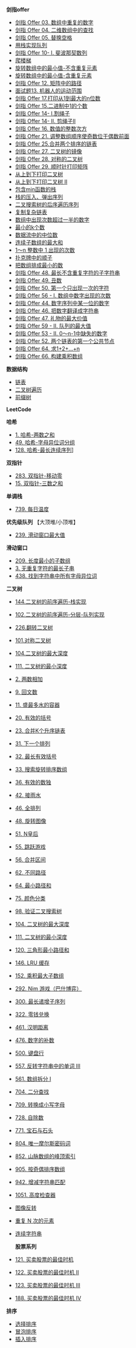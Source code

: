 **剑指offer**

- [剑指 Offer 03. 数组中重复的数字](src/offer/FindRepeatNum.java)
- [剑指 Offer 04. 二维数组中的查找](src/offer/FindNumberIn2DArray.java)
- [剑指 Offer 05. 替换空格](src/offer/ReplaceSpace.java)
- [用栈实现队列](src/offer/MyQueue.java)
- [剑指 Offer 10- I. 斐波那契数列](src/offer/Fib.java)
- [爬楼梯](src/offer/NumWays.java)
- [旋转数组中的最小值-不含重复元素](src/FindMin.java)
- [旋转数组中的最小值-含重复元素](src/offer/MinArray.java)
- [剑指 Offer 12. 矩阵中的路径](src/offer/MatrixRoad.java)
- [面试题13. 机器人的运动范围](src/offer/MovingCount.java)
- [剑指 Offer 17.打印从1到最大的n位数](src/offer/PrintNumbers.java)
- [剑指 Offer 15.二进制中1的个数](src/offer/HammingWeight.java)
- [剑指 Offer 14- I.割绳子](src/offer/CuttingRope.java)
- [剑指 Offer 14- II. 剪绳子II](src/offer/CuttingRopeII.java)
- [剑指 Offer 16. 数值的整数次方](src/offer/MyPow.java)
- [剑指 Offer 21. 调整数组顺序使奇数位于偶数前面](/src/offer/ExchangeOddAndEven.java)
- [剑指 Offer 25.合并两个排序的链表](src/offer/MergeTwoLists.java)
- [剑指 Offer 27. 二叉树的镜像](src/offer/MirrorTree.java)
- [剑指 Offer 28. 对称的二叉树](src/offer/IsSymmetric.java)
- [剑指 Offer 29. 顺时针打印矩阵](src/offer/SpiralOrder.java)
- [从上到下打印二叉树](src/offer/LevelOrder.java)
- [从上到下打印二叉树 II](src/offer/LevelOrderII.java)
- [包含min函数的栈](src/offer/MinStack.java)
- [栈的压入、弹出序列](src/offer/ValidateStackSequences.java)
- [二叉搜索树的后序遍历序列](src/offer/VerifyPostorder.java)
- [复制复杂链表](src/offer/CopyRandomList.java)
- [数组中出现次数超过一半的数字](src/offer/MajorityElement.java)
- [最小的k个数](src/offer/GetLeastNumbers.java)
- [数据流中的中位数](src/offer/MedianFinder.java)
- [连续子数组的最大和](src/offer/MaxSubArray.java)
- [1～n 整数中 1 出现的次数](src/offer/CountDigitOne.java)
- [扑克牌中的顺子](src/offer/IsStraight.java)
- [把数组排成最小的数](src/offer/MinNumber.java)
- [剑指 Offer 48. 最长不含重复字符的子字符串](src/offer/LengthOfLongestSubstring.java)
- [剑指 Offer 49. 丑数](src/offer/NthUglyNumber.java)
- [剑指 Offer 50. 第一个只出现一次的字符](/src/offer/FirstUniqChar.java)
- [剑指 Offer 56 - I. 数组中数字出现的次数](src/offer/SingleNumbers.java)
- [剑指 Offer 44. 数字序列中某一位的数字](src/offer/FindNthDigit.java)
- [剑指 Offer 46. 把数字翻译成字符串](src/offer/TranslateNum.java)
- [剑指 Offer 47. 礼物的最大价值](src/offer/MaxValue.java)
- [剑指 Offer 59 - II. 队列的最大值](src/offer/MaxQueue.java)
- [剑指 Offer 53 - II. 0～n-1中缺失的数字](src/offer/MissingNumber.java)
- [剑指 Offer 52. 两个链表的第一个公共节点](src/offer/GetIntersectionNode.java)
- [剑指 Offer 64. 求1+2+…+n](src/offer/SumNums.java)
- [剑指 Offer 66. 构建乘积数组](src/offer/ConstructArr.java)

**数据结构**

- [链表](src/datastructure/MyLinkedList.java)
- [二叉树遍历](src/datastructure/BinaryTreeTraversal.java)
- [前缀树](src/datastructure/MyTrie.java)

**LeetCode**

**哈希**

- [1. 哈希-两数之和](src/TwoSum.java)
- [49. 哈希-字母异位词分组](src/GroupAnagrams.java)
- [128. 哈希-最长连续序列](src/LongestConsecutive.java)]

**双指针**

- [283. 双指针-移动零](src/MoveZeroes.java)
- [15. 双指针-三数之和](src/ThreeSum.java)

**单调栈**

- [739. 每日温度](src/DailyTemperatures.java)

**优先级队列**
【大顶堆/小顶堆】

- [239. 滑动窗口最大值](src/MaxSlidingWindow.java)

**滑动窗口**

- [209. 长度最小的子数组](src/MinSubArrayLen.java)
- [3. 无重复字符的最长子串](src/LengthOfLongestSubstring.java)
- [438. 找到字符串中所有字母异位词](src/FindAnagrams.java)

**二叉树**

- [144.二叉树的前序遍历-栈实现](src/PreorderTraversal.java)
- [102.二叉树的前序遍历-分层-队列实现](src/offer/LevelOrderII.java)
- [226.翻转二叉树](src/InvertTree.java)
- [101.对称二叉树](src/IsSymmetric.java)
- [104.二叉树的最大深度](src/MaxDepth.java)
- [111. 二叉树的最小深度](src/MinDepth.java)


- [2. 两数相加](src/AddTwoNumbers.java)
- [9. 回文数](src/IsPalindrome.java)
- [11. 盛最多水的容器](src/MaxArea.java)

- [20. 有效的括号](src/IsValid.java)
- [23. 合并K个升序链表](src/MergeKLists.java)
- [31. 下一个排列](src/NextPermutation.java)
- [32. 最长有效括号](src/LongestValidParentheses.java)
- [33. 搜索旋转排序数组](src/Search.java)
- [36. 有效的数独](src/IsValidSudoku.java)
- [42. 接雨水](src/Trap.java)
- [46. 全排列](src/Permute.java)
- [48. 旋转图像](src/Rotate.java)
- [51. N皇后](src/SolveNQueens.java)
- [55. 跳跃游戏](src/CanJump.java)
- [56. 合并区间](src/Merge.java)
- [62. 不同路径](src/UniquePaths.java)
- [64. 最小路径和](src/MinPathSum.java)
- [75. 颜色分类](src/SortColors.java)
- [98. 验证二叉搜索树](src/IsValidBST.java)
- [104. 二叉树的最大深度](src/MaxDepth.java)
- [111. 二叉树的最小深度](src/MinDepth.java)
- [120. 三角形最小路径和](src/MinimumTotal.java)
- [146. LRU 缓存](src/LRUCache.java)
- [152. 乘积最大子数组](src/MaxProduct.java)

- [292. Nim 游戏（巴什博弈）](src/CanWinNim.java)
- [300. 最长递增子序列](src/LengthOfLIS.java)
- [322. 零钱兑换](src/CoinChange.java)
- [461. 汉明距离](src/HammingDistance.java)
- [476. 数字的补数](src/FindComplement.java)
- [500. 键盘行](src/FindWords.java)
- [557. 反转字符串中的单词 III](/src/ReverseWords.java)
- [561. 数组拆分 I](src/ArrayPairSum.java)
- [704. 二分查找](src/BinarySearch.java)
- [709. 转换成小写字母](src/ToLowerCase.java)
- [728. 自除数](src/SelfDividingNumbers.java)
- [771. 宝石与石头](src/NumJewelsInStones.java)
- [804. 唯一摩尔斯密码词](src/UniqueMorseRepresentations.java)
- [852. 山脉数组的峰顶索引](src/PeakIndexInMountainArray.java)
- [905. 按奇偶排序数组](src/SortArrayByParity.java)
- [942. 增减字符串匹配](src/DiStringMatch.java)
- [1051. 高度检查器](src/HeightChecker.java)
- [图像反转](src/FlipAndInvertImage.java)
- [重复 N 次的元素](src/RepeatedNTimes.java)
- [连续字符串](src/MaxPower.java)

  **股票系列**

- [121. 买卖股票的最佳时机](/src/stock/Stock121.java)
- [122. 买卖股票的最佳时机 II](src/stock/Stock122.java)
- [123. 买卖股票的最佳时机 III](src/stock/Stock123.java)
- [188. 买卖股票的最佳时机 IV](src/stock/Stock188.java)

**排序**

- [选择排序](src/sort/SelectSort.java)
- [冒泡排序](src/sort/BubbleSort.java)
- [插入排序](src/sort/InsertionSort.java)